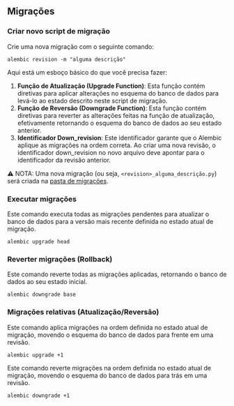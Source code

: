 ## Migrações

### Criar novo script de migração

Crie uma nova migração com o seguinte comando:

```shell
alembic revision -m "alguma descrição"
```

Aqui está um esboço básico do que você precisa fazer:

1. **Função de Atualização (Upgrade Function)**: Esta função contém diretivas para aplicar alterações no esquema do banco de dados para levá-lo ao estado descrito neste script de migração.
2. **Função de Reversão (Downgrade Function)**: Esta função contém diretivas para reverter as alterações feitas na função de atualização, efetivamente retornando o esquema do banco de dados ao seu estado anterior.
3. **Identificador Down_revision**: Este identificador garante que o Alembic aplique as migrações na ordem correta. Ao criar uma nova revisão, o identificador down_revision no novo arquivo deve apontar para o identificador da revisão anterior.

⚠️ NOTA: Uma nova migração (ou seja, `<revision>_alguma_descrição.py`) será criada na [pasta de migrações](../../app/infrastructure/db/migrations/versions/).

### Executar migrações

Este comando executa todas as migrações pendentes para atualizar o banco de dados para a versão mais recente definida no estado atual de migração.

```shell
alembic upgrade head
```

### Reverter migrações (Rollback)

Este comando reverte todas as migrações aplicadas, retornando o banco de dados ao seu estado inicial.

```shell
alembic downgrade base
```

### Migrações relativas (Atualização/Reversão)

Este comando aplica migrações na ordem definida no estado atual de migração, movendo o esquema do banco de dados para frente em uma revisão.

```shell
alembic upgrade +1
```

Este comando reverte migrações na ordem definida no estado atual de migração, movendo o esquema do banco de dados para trás em uma revisão.

```shell
alembic downgrade +1
```
